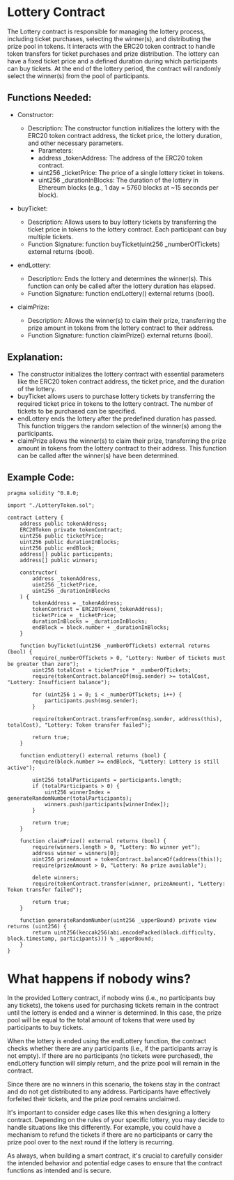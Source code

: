 # Lottery Contract

The Lottery contract is responsible for managing the lottery process, including ticket purchases, selecting the winner(s), and distributing the prize pool in tokens. It interacts with the ERC20 token contract to handle token transfers for ticket purchases and prize distribution. The lottery can have a fixed ticket price and a defined duration during which participants can buy tickets. At the end of the lottery period, the contract will randomly select the winner(s) from the pool of participants.

## Functions Needed:

- Constructor:
  - Description: The constructor function initializes the lottery with the ERC20 token contract address, the ticket price, the lottery duration, and other necessary parameters.
      - Parameters:
      - address _tokenAddress: The address of the ERC20 token contract.
      - uint256 _ticketPrice: The price of a single lottery ticket in tokens.
      - uint256 _durationInBlocks: The duration of the lottery in Ethereum blocks (e.g., 1 day = 5760 blocks at ~15 seconds per block).

- buyTicket:
  - Description: Allows users to buy lottery tickets by transferring the ticket price in tokens to the lottery contract. Each participant can buy multiple tickets.
   - Function Signature: function buyTicket(uint256 _numberOfTickets) external returns (bool).

- endLottery:
  - Description: Ends the lottery and determines the winner(s). This function can only be called after the lottery duration has elapsed.
   - Function Signature: function endLottery() external returns (bool).

- claimPrize:
  - Description: Allows the winner(s) to claim their prize, transferring the prize amount in tokens from the lottery contract to their address.
   - Function Signature: function claimPrize() external returns (bool).

## Explanation:

- The constructor initializes the lottery contract with essential parameters like the ERC20 token contract address, the ticket price, and the duration of the lottery.
- buyTicket allows users to purchase lottery tickets by transferring the required ticket price in tokens to the lottery contract. The number of tickets to be purchased can be specified.
- endLottery ends the lottery after the predefined duration has passed. This function triggers the random selection of the winner(s) among the participants.
- claimPrize allows the winner(s) to claim their prize, transferring the prize amount in tokens from the lottery contract to their address. This function can be called after the winner(s) have been determined.

## Example Code:


```
pragma solidity ^0.8.0;

import "./LotteryToken.sol";

contract Lottery {
    address public tokenAddress;
    ERC20Token private tokenContract;
    uint256 public ticketPrice;
    uint256 public durationInBlocks;
    uint256 public endBlock;
    address[] public participants;
    address[] public winners;

    constructor(
        address _tokenAddress,
        uint256 _ticketPrice,
        uint256 _durationInBlocks
    ) {
        tokenAddress = _tokenAddress;
        tokenContract = ERC20Token(_tokenAddress);
        ticketPrice = _ticketPrice;
        durationInBlocks = _durationInBlocks;
        endBlock = block.number + _durationInBlocks;
    }

    function buyTicket(uint256 _numberOfTickets) external returns (bool) {
        require(_numberOfTickets > 0, "Lottery: Number of tickets must be greater than zero");
        uint256 totalCost = ticketPrice * _numberOfTickets;
        require(tokenContract.balanceOf(msg.sender) >= totalCost, "Lottery: Insufficient balance");

        for (uint256 i = 0; i < _numberOfTickets; i++) {
            participants.push(msg.sender);
        }

        require(tokenContract.transferFrom(msg.sender, address(this), totalCost), "Lottery: Token transfer failed");

        return true;
    }

    function endLottery() external returns (bool) {
        require(block.number >= endBlock, "Lottery: Lottery is still active");

        uint256 totalParticipants = participants.length;
        if (totalParticipants > 0) {
            uint256 winnerIndex = generateRandomNumber(totalParticipants);
            winners.push(participants[winnerIndex]);
        }

        return true;
    }

    function claimPrize() external returns (bool) {
        require(winners.length > 0, "Lottery: No winner yet");
        address winner = winners[0];
        uint256 prizeAmount = tokenContract.balanceOf(address(this));
        require(prizeAmount > 0, "Lottery: No prize available");

        delete winners;
        require(tokenContract.transfer(winner, prizeAmount), "Lottery: Token transfer failed");

        return true;
    }

    function generateRandomNumber(uint256 _upperBound) private view returns (uint256) {
        return uint256(keccak256(abi.encodePacked(block.difficulty, block.timestamp, participants))) % _upperBound;
    }
}
```
# What happens if nobody wins?
In the provided Lottery contract, if nobody wins (i.e., no participants buy any tickets), the tokens used for purchasing tickets remain in the contract until the lottery is ended and a winner is determined. In this case, the prize pool will be equal to the total amount of tokens that were used by participants to buy tickets.

When the lottery is ended using the endLottery function, the contract checks whether there are any participants (i.e., if the participants array is not empty). If there are no participants (no tickets were purchased), the endLottery function will simply return, and the prize pool will remain in the contract.

Since there are no winners in this scenario, the tokens stay in the contract and do not get distributed to any address. Participants have effectively forfeited their tickets, and the prize pool remains unclaimed.

It's important to consider edge cases like this when designing a lottery contract. Depending on the rules of your specific lottery, you may decide to handle situations like this differently. For example, you could have a mechanism to refund the tickets if there are no participants or carry the prize pool over to the next round if the lottery is recurring.

As always, when building a smart contract, it's crucial to carefully consider the intended behavior and potential edge cases to ensure that the contract functions as intended and is secure.
